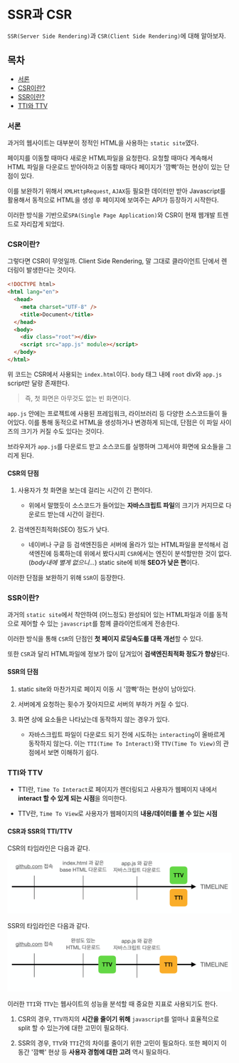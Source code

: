 # SSR과 CSR

`SSR(Server Side Rendering)`과 `CSR(Client Side Rendering)`에 대해 알아보자.

## 목차

- [서론](#서론)
- [CSR이란?](#CSR이란?)
- [SSR이란?](#SSR이란?)
- [TTI와 TTV](#TTI와-TTV)

### 서론

과거의 웹사이트는 대부분이 정적인 HTML을 사용하는 `static site`였다.

페이지를 이동할 때마다 새로운 HTML파일을 요청한다. 요청할 때마다 계속해서 HTML 파일을 다운로드 받아야하고 이동할 때마다 페이지가 '깜빡'하는 현상이 있는 단점이 있다.

이를 보완하기 위해서
`XMLHttpRequest`, `AJAX`등 필요한 데이터만 받아 Javascript를 활용해서 동적으로 HTML을 생성 후 페이지에 보여주는 API가 등장하기 시작한다.

이러한 방식을 기반으로`SPA(Single Page Application)`와 CSR이 현재 웹개발 트렌드로 자리잡게 되었다.

### CSR이란?

그렇다면 CSR이 무엇일까.
Client Side Rendering, 말 그대로 클라이언트 단에서 렌더링이 발생한다는 것이다.

```html
<!DOCTYPE html>
<html lang="en">
  <head>
    <meta charset="UTF-8" />
    <title>Document</title>
  </head>
  <body>
    <div class="root"></div>
    <script src="app.js" module></script>
  </body>
</html>
```

위 코드는 CSR에서 사용되는 `index.html`이다.
`body` 태그 내에 `root` div와 `app.js` script만 달랑 존재한다.

> 즉, 첫 화면은 아무것도 없는 빈 화면이다.

`app.js` 안에는 프로젝트에 사용된 프레임워크, 라이브러리 등 다양한 소스코드들이 들어있다. 이를 통해 동적으로 HTML을 생성하거나 변경하게 되는데, 단점은 이 파일 사이즈의 크기가 커질 수도 있다는 것이다.

브라우저가 `app.js`를 다운로드 받고 소스코드를 실행하며 그제서야 화면에 요소들을 그리게 된다.

#### CSR의 단점

1. 사용자가 첫 화면을 보는데 걸리는 시간이 긴 편이다.

   - 위에서 말했듯이 소스코드가 들어있는 **자바스크립트 파일**의 크기가 커지므로 다운로드 받는데 시간이 걸린다.

2. 검색엔진최적화(SEO) 정도가 낮다.
   - 네이버나 구글 등 검색엔진등은 서버에 올라가 있는 HTML파일을 분석해서 검색엔진에 등록하는데 위에서 봤다시피 `CSR`에서는 엔진이 분석할만한 것이 없다.(_body내에 별게 없으니..._) static site에 비해 **SEO가 낮은 편**이다.

이러한 단점을 보완하기 위해 `SSR`이 등장한다.

### SSR이란?

과거의 `static site`에서 착안하여 (어느정도) 완성되어 있는 HTML파일과 이를 동적으로 제어할 수 있는 `javascript`를 함께 클라이언트에게 전송한다.

이러한 방식을 통해 `CSR`의 단점인 **첫 페이지 로딩속도를 대폭 개선**할 수 있다.

또한 `CSR`과 달리 HTML파일에 정보가 많이 담겨있어 **검색엔진최적화 정도가 향상**된다.

#### SSR의 단점

1. static site와 마찬가지로 페이지 이동 시 '깜빡'하는 현상이 남아있다.

2. 서버에게 요청하는 횟수가 잦아지므로 서버의 부하가 커질 수 있다.

3. 화면 상에 요소들은 나타났는데 동작하지 않는 경우가 있다.
   - 자바스크립트 파일이 다운로드 되기 전에 시도하는 `interacting`이 올바르게 동작하지 않는다. 이는 `TTI(Time To Interact)`와 `TTV(Time To View)`의 관점에서 보면 이해하기 쉽다.

### TTI와 TTV

- TTI란, `Time To Interact`로 페이지가 렌더링되고 사용자가 웹페이지 내에서 **interact 할 수 있게 되는 시점**을 의미한다.

- TTV란, `Time To View`로 사용자가 웹페이지의 **내용/데이터를 볼 수 있는 시점**

#### CSR과 SSR의 TTI/TTV

CSR의 타임라인은 다음과 같다.
![](./materials/csr.png)

SSR의 타임라인은 다음과 같다.
![](./materials/ssr.png)

이러한 `TTI`와 `TTV`는 웹사이트의 성능을 분석할 때 중요한 지표로 사용되기도 한다.

1. CSR의 경우, `TTV`까지의 **시간을 줄이기 위해** `javascript`를 얼마나 효율적으로 split 할 수 있는가에 대한 고민이 필요하다.

2. SSR의 경우, `TTV`와 `TTI`간의 차이를 줄이기 위한 고민이 필요하다. 또한 페이지 이동간 '깜빡' 현상 등 **사용자 경험에 대한 고려** 역시 필요하다.
